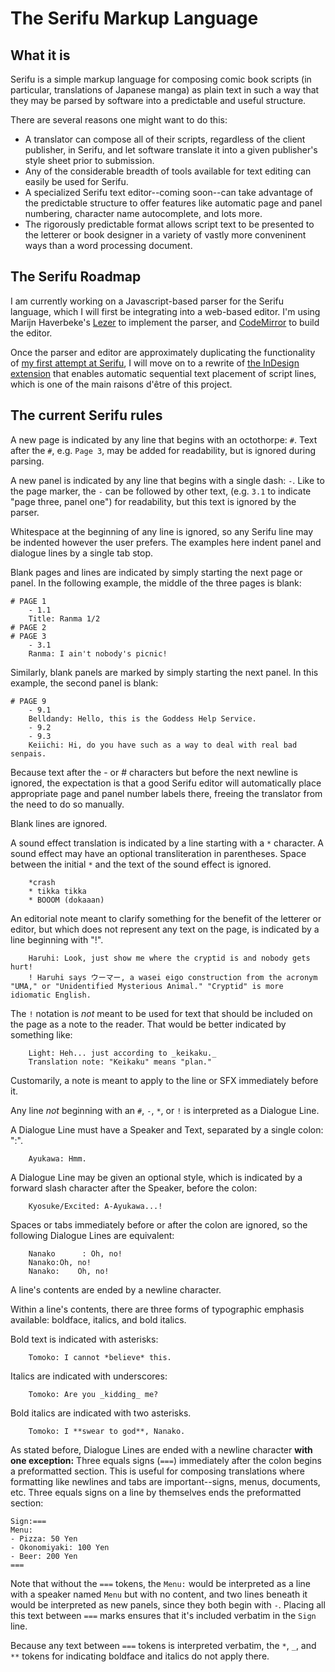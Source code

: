 # The Serifu Markup Language

## What it is

Serifu is a simple markup language for composing comic book scripts (in particular, translations of Japanese manga) as plain text in such a way that they may be parsed by software into a predictable and useful structure.

There are several reasons one might want to do this:
- A translator can compose all of their scripts, regardless of the client publisher, in Serifu, and let software translate it into a given publisher's style sheet prior to submission.
- Any of the considerable breadth of tools available for text editing can easily be used for Serifu.
- A specialized Serifu text editor--coming soon--can take advantage of the predictable structure to offer features like automatic page and panel numbering, character name autocomplete, and lots more.
- The rigorously predictable format allows script text to be presented to the letterer or book designer in a variety of vastly more conveninent ways than a word processing document.


## The Serifu Roadmap

I am currently working on a Javascript-based parser for the Serifu language, which I will first be integrating into a web-based editor. I'm using Marijn Haverbeke's [Lezer](https://lezer.codemirror.net) to implement the parser, and [CodeMirror](https://codemirror.net/6/) to build the editor.

Once the parser and editor are approximately duplicating the functionality of [my first attempt at Serifu](https://serifu-prototype.glitch.me), I will move on to a rewrite of [the InDesign extension](https://www.youtube.com/watch?v=yGyYkDYovlY) that enables automatic sequential text placement of script lines, which is one of the main raisons d'être of this project.

## The current Serifu rules

A new page is indicated by any line that begins with an octothorpe: `#`. Text after the `#`, e.g. `Page 3`, may be added for readability, but is ignored during parsing.

A new panel is indicated by any line that begins with a single dash: `-`. Like to the page marker, the `-` can be followed by other text, (e.g. `3.1` to indicate "page three, panel one") for readability, but this text is ignored by the parser.

Whitespace at the beginning of any line is ignored, so any Serifu line may be indented however the user prefers. The examples here indent panel and dialogue lines by a single tab stop.

Blank pages and lines are indicated by simply starting the next page or panel. In the following example, the middle of the three pages is blank:


	# PAGE 1
		- 1.1
		Title: Ranma 1/2
	# PAGE 2
	# PAGE 3
		- 3.1
		Ranma: I ain't nobody's picnic!


Similarly, blank panels are marked by simply starting the next panel. In this example, the second panel is blank:


	# PAGE 9
		- 9.1
		Belldandy: Hello, this is the Goddess Help Service.
		- 9.2
		- 9.3
		Keiichi: Hi, do you have such as a way to deal with real bad senpais.

Because text after the - or # characters but before the next newline is ignored, the expectation is that a good Serifu editor will automatically place appropriate page and panel number labels there, freeing the translator from the need to do so manually. 

Blank lines are ignored.

A sound effect translation is indicated by a line starting with a `*` character. A sound effect may have an optional transliteration in parentheses. Space between the initial `*` and the text of the sound effect is ignored.


		*crash
		* tikka tikka
		* BOOOM (dokaaan)

An editorial note meant to clarify something for the benefit of the letterer or editor, but which does not represent any text on the page, is indicated by a line beginning with "!". 

		Haruhi: Look, just show me where the cryptid is and nobody gets hurt!
		! Haruhi says ウーマー, a wasei eigo construction from the acronym "UMA," or "Unidentified Mysterious Animal." "Cryptid" is more idiomatic English. 
		
The `!` notation is *not* meant to be used for text that should be included on the page as a note to the reader. That would be better indicated by something like:

		Light: Heh... just according to _keikaku._
		Translation note: "Keikaku" means "plan."

Customarily, a note is meant to apply to the line or SFX immediately before it.

Any line _not_ beginning with an `#`, `-`, `*`, or `!` is interpreted as a Dialogue Line.

A Dialogue Line must have a Speaker and Text, separated by a single colon: ":". 

		Ayukawa: Hmm.

A Dialogue Line may be given an optional style, which is indicated by a forward slash character after the Speaker, before the colon:


		Kyosuke/Excited: A-Ayukawa...!


Spaces or tabs immediately before or after the colon are ignored, so the following Dialogue Lines are equivalent: 


		Nanako      : Oh, no!
		Nanako:Oh, no!
		Nanako:    Oh, no!


A line's contents are ended by a newline character.

Within a line's contents, there are three forms of typographic emphasis available: boldface, italics, and bold italics.

Bold text is indicated with asterisks:

		Tomoko: I cannot *believe* this.
	
Italics are indicated with underscores:

		Tomoko: Are you _kidding_ me?
	
Bold italics are indicated with two asterisks.

		Tomoko: I **swear to god**, Nanako.

As stated before, Dialogue Lines are ended with a newline character **with one exception:** Three equals signs (`===`) immediately after the colon begins a preformatted section. This is useful for composing translations where formatting like newlines and tabs are important--signs, menus, documents, etc. Three equals signs on a line by themselves ends the preformatted section:

	Sign:===
	Menu:
	- Pizza: 50 Yen
	- Okonomiyaki: 100 Yen
	- Beer: 200 Yen
	===

Note that without the `===` tokens, the `Menu:` would be interpreted as a line with a speaker named `Menu` but with no content, and two lines beneath it would be interpreted as new panels, since they both begin with `-`. Placing all this text between `===` marks ensures that it's included verbatim in the `Sign` line. 

Because any text between `===` tokens is interpreted verbatim, the `*`, `_`, and `**` tokens for indicating boldface and italics do not apply there.